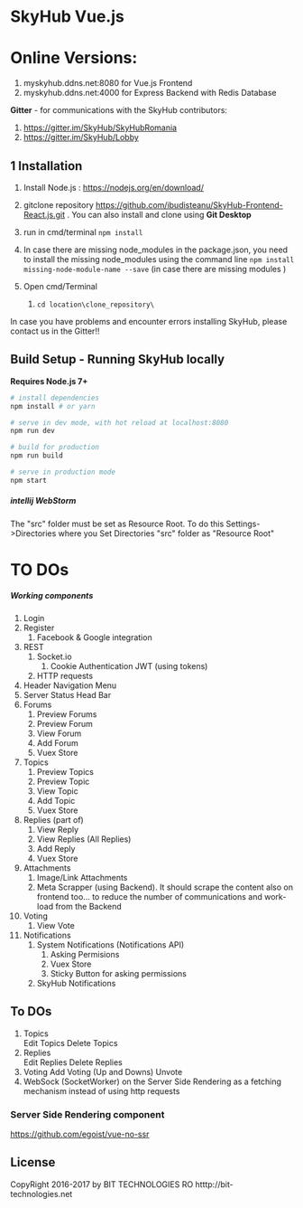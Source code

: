 # SkyHub Vue.js

# Online Versions:

1. myskyhub.ddns.net:8080 for Vue.js Frontend
2. myskyhub.ddns.net:4000 for Express Backend with Redis Database

**Gitter** - for communications with the SkyHub contributors:
 
1. https://gitter.im/SkyHub/SkyHubRomania 
2. https://gitter.im/SkyHub/Lobby

## 1 Installation

1. Install Node.js : https://nodejs.org/en/download/
2. gitclone repository https://github.com/ibudisteanu/SkyHub-Frontend-React.js.git . You can also install and clone using **Git Desktop**
3. run in cmd/terminal `npm install`
3. In case there are missing node_modules in the package.json, you need to install the missing node_modules using the command line `npm install missing-node-module-name --save` (in case there are missing modules )

4. Open cmd/Terminal 
    1.    `cd location\clone_repository\`
    
In case you have problems and encounter errors installing SkyHub, please contact us in the Gitter!!    
    
## Build Setup - Running SkyHub locally

**Requires Node.js 7+**

``` bash
# install dependencies
npm install # or yarn

# serve in dev mode, with hot reload at localhost:8080
npm run dev

# build for production
npm run build

# serve in production mode
npm start
```
##### intellij WebStorm

The "src" folder must be set as Resource Root. To do this Settings->Directories where you Set Directories "src" folder as "Resource Root"




# TO DOs

##### Working components


1. Login
2. Register
    1. Facebook & Google integration
3. REST
    1. Socket.io
        1. Cookie Authentication JWT (using tokens)
    2. HTTP requests   
5. Header Navigation Menu
6. Server Status Head Bar
7. Forums
    1. Preview Forums
    2. Preview Forum
    3. View Forum
    4. Add Forum 
    5. Vuex Store
8. Topics
    1. Preview Topics
    2. Preview Topic
    3. View Topic
    4. Add Topic
    5. Vuex Store 
9. Replies (part of)
    1. View Reply
    2. View Replies (All Replies)
    3. Add Reply
    4. Vuex Store
10. Attachments
    1. Image/Link Attachments
    2. Meta Scrapper (using Backend). It should scrape the content also on frontend too... to reduce the number of communications and work-load from the Backend
11. Voting
    1. View Vote
12. Notifications
    1. System Notifications (Notifications API)       
        1. Asking Permisions
        2. Vuex Store
        3. Sticky Button for asking permissions
    2. SkyHub Notifications
       

## To DOs

1. Topics   
    Edit Topics
    Delete Topics
2. Replies   
    Edit Replies
    Delete Replies
3. Voting
    Add Voting (Up and Downs)
    Unvote   
4. WebSock (SocketWorker) on the Server Side Rendering as a fetching mechanism instead of using http requests 


### Server Side Rendering component
https://github.com/egoist/vue-no-ssr

## License

CopyRight 2016-2017 by BIT TECHNOLOGIES RO
  htttp://bit-technologies.net
